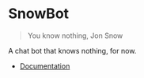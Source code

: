# SnowBot

> You know nothing, Jon Snow

A chat bot that knows nothing, for now.

- [Documentation](doc)
